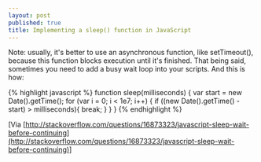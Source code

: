 ```yaml
---
layout: post
published: true
title: Implementing a sleep() function in JavaScript
---
```


Note: usually, it's better to use an asynchronous function, like setTimeout(), because this function blocks execution until it's finished. That being said, sometimes you need to add a busy wait loop into your scripts. And this is how:

{% highlight javascript %}
function sleep(milliseconds) {
  var start = new Date().getTime();
  for (var i = 0; i < 1e7; i++) {
    if ((new Date().getTime() - start) > milliseconds){
      break;
    }
  }
}
{% endhighlight %}

[Via [http://stackoverflow.com/questions/16873323/javascript-sleep-wait-before-continuing](http://stackoverflow.com/questions/16873323/javascript-sleep-wait-before-continuing)]

